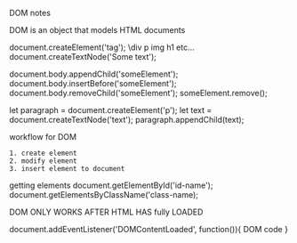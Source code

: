 DOM notes

DOM is an object that models HTML documents

document.createElement('tag');       \\div p img h1 etc...
document.createTextNode('Some text');

document.body.appendChild('someElement');
document.body.insertBefore('someElement');
document.body.removeChild('someElement');
someElement.remove();


let paragraph = document.createElement('p');
let text = document.createTextNode('text');
paragraph.appendChild(text);


workflow for DOM

    1. create element
    2. modify element
    3. insert element to document
    

getting elements
    document.getElementById('id-name');
    document.getElementsByClassName('class-name);
    

DOM ONLY WORKS AFTER HTML HAS fully LOADED

document.addEventListener('DOMContentLoaded', function()){
    DOM code
}